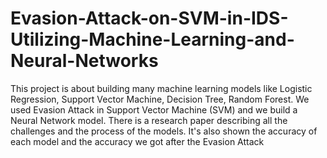 # Evasion-Attack-on-SVM-in-IDS-Utilizing-Machine-Learning-and-Neural-Networks
This project is about building many machine learning models like Logistic Regression, Support Vector Machine, Decision Tree, Random Forest.
We used Evasion Attack in Support Vector Machine (SVM) and we build a Neural Network model.
There is a research paper describing all the challenges and the process of the models. It's also shown the accuracy of each model and the accuracy we got after the Evasion Attack

